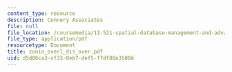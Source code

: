 ```yaml
---
content_type: resource
description: Connery Associates
file: null
file_location: /coursemedia/11-521-spatial-database-management-and-advanced-geographic-information-systems-spring-2003/d5d86ca3cf330eb7def5f7df88e3500d_zonin_overl_dis_over.pdf
file_type: application/pdf
resourcetype: Document
title: zonin_overl_dis_over.pdf
uid: d5d86ca3-cf33-0eb7-def5-f7df88e3500d
---
```

